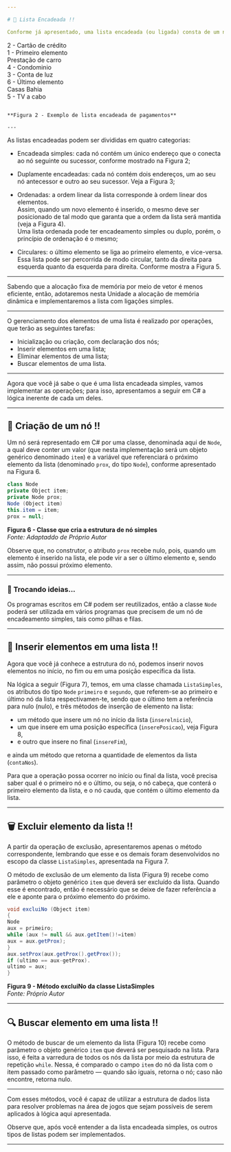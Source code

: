 ```yaml
---

# 📌 Lista Encadeada !!

Conforme já apresentado, uma lista encadeada (ou ligada) consta de um número indeterminado de elementos dispostos em uma organização física não linear, ou seja, espalhados na memória, denominados nós. Para organizar a lista de maneira que essa possa ser utilizada como um conjunto linear, cada nó tem dois componentes (campos), um valor, que pode ser de qualquer tipo, e um endereço (uma referência) para o nó seguinte da lista. O último nó é representado de maneira diferente para signiticar que esse nó não se liga a nenhum outro, contorme mostrado na Figura 2.

```
2 - Cartão de crédito  
1 - Primeiro elemento  
   Prestação de carro  
4 - Condominio  
3 - Conta de luz  
6 - Último elemento  
   Casas Bahia  
5 - TV a cabo
```

**Figura 2 - Exemplo de lista encadeada de pagamentos**

---
```


As listas encadeadas podem ser divididas em quatro categorias:

- ﻿﻿Encadeada simples: cada nó contém um único endereço que o conecta ao nó seguinte ou sucessor, conforme mostrado na Figura 2;

- ﻿﻿Duplamente encadeadas: cada nó contém dois endereços, um ao seu nó antecessor e outro ao seu sucessor. Veja a Figura 3;

- Ordenadas: a ordem linear da lista corresponde à ordem linear dos elementos.  
  Assim, quando um novo elemento é inserido, o mesmo deve ser posicionado de tal modo que garanta que a ordem da lista será mantida (veja a Figura 4).  
  Uma lista ordenada pode ter encadeamento simples ou duplo, porém, o princípio de ordenação é o mesmo;

- Circulares: o último elemento se liga ao primeiro elemento, e vice-versa. Essa lista pode ser percorrida de modo circular, tanto da direita para esquerda quanto da esquerda para direita. Conforme mostra a Figura 5.

---

Sabendo que a alocação fixa de memória por meio de vetor é menos eficiente, então, adotaremos nesta Unidade a alocação de memória dinâmica e implementaremos a lista com ligações simples.

---

O gerenciamento dos elementos de uma lista é realizado por operações, que terão as seguintes tarefas:

- ﻿﻿Inicialização ou criação, com declaração dos nós;
- ﻿﻿Inserir elementos em uma lista;
- ﻿﻿Eliminar elementos de uma lista;
- ﻿﻿Buscar elementos de uma lista.

---

Agora que você já sabe o que é uma lista encadeada simples, vamos implementar as operações; para isso, apresentamos a seguir em C# a lógica inerente de cada um deles.

---

## 📌 Criação de um nó !!

Um nó será representado em C# por uma classe, denominada aqui de `Node`, a qual deve conter um valor (que nesta implementação será um objeto genérico denominado `item`) e a variável que referenciará o próximo elemento da lista (denominado `prox`, do tipo `Node`), conforme apresentado na Figura 6.

```csharp
class Node  
private Object item;  
private Node prox;  
Node (Object item)  
this.item = item;  
prox = null;
```

**Figura 6 - Classe que cria a estrutura de nó simples**  
*Fonte: Adaptaddo de Próprio Autor*

Observe que, no construtor, o atributo `prox` recebe nulo, pois, quando um elemento é inserido na lista, ele pode vir a ser o último elemento e, sendo assim, não possui próximo elemento.

---

### 💬 Trocando ideias...

Os programas escritos em C# podem ser reutilizados, então a classe `Node` poderá ser utilizada em vários programas que precisem de um nó de encadeamento simples, tais como pilhas e filas.

---

## 📌 Inserir elementos em uma lista !!

Agora que você já conhece a estrutura do nó, podemos inserir novos elementos no início, no fim ou em uma posição específica da lista.

Na lógica a seguir (Figura 7), temos, em uma classe chamada `ListaSimples`, os atributos do tipo `Node` `primeiro` e `segundo`, que referem-se ao primeiro e último nó da lista respectivamen-te, sendo que o último tem a referência para nulo (nulo), e três métodos de inserção de elemento na lista:

- um método que insere um nó no início da lista (`inserelnicio`),
- um que insere em uma posição específica (`inserePosicao`), veja Figura 8,
- e outro que insere no final (`insereFim`),

e ainda um método que retorna a quantidade de elementos da lista (`contaNos`).

Para que a operação possa ocorrer no início ou final da lista, você precisa saber qual é o primeiro nó e o último, ou seja, o nó cabeça, que conterá o primeiro elemento da lista, e o nó cauda, que contém o último elemento da lista.

---

## 🗑️ Excluir elemento da lista !!

A partir da operação de exclusão, apresentaremos apenas o método correspondente, lembrando que esse e os demais foram desenvolvidos no escopo da classe `ListaSimples`, apresentada na Figura 7.

O método de exclusão de um elemento da lista (Figura 9) recebe como parâmetro o objeto genérico `item` que deverá ser excluído da lista. Quando esse é encontrado, então é necessário que se deixe de fazer referência a ele e aponte para o próximo elemento do próximo.

```csharp
void excluiNo (Object item)
{
Node
aux = primeiro;
while (aux != null && aux.getItem()!=item)
aux = aux.getProx);
}
aux.setProx(aux.getProx().getProx());
if (ultimo == aux-getProx).
ultimo = aux;
}
```

**Figura 9 - Método excluiNo da classe ListaSimples**  
*Fonte: Próprio Autor*

---

## 🔍 Buscar elemento em uma lista !!

O método de buscar de um elemento da lista (Figura 10) recebe como parâmetro o objeto genérico `item` que deverá ser pesquisado na lista. Para isso, é feita a varredura de todos os nós da lista por meio da estrutura de repetição `while`. Nessa, é comparado o campo `item` do nó da lista com o item passado como parâmetro — quando são iguais, retorna o nó; caso não encontre, retorna nulo.

---

Com esses métodos, você é capaz de utilizar a estrutura de dados lista para resolver problemas na área de jogos que sejam possíveis de serem aplicados à lógica aqui apresentada.

Observe que, após você entender a da lista encadeada simples, os outros tipos de listas podem ser implementados.

---
